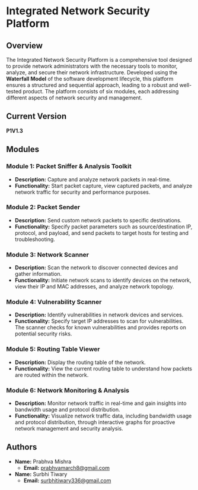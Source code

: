 # Integrated Network Security Platform

## Overview
The Integrated Network Security Platform is a comprehensive tool designed to provide network administrators with the necessary tools to monitor, analyze, and secure their network infrastructure. Developed using the **Waterfall Model** of the software development lifecycle, this platform ensures a structured and sequential approach, leading to a robust and well-tested product. The platform consists of six modules, each addressing different aspects of network security and management.

## Current Version
**P1V1.3**

## Modules
### Module 1: Packet Sniffer & Analysis Toolkit
- **Description:** Capture and analyze network packets in real-time.
- **Functionality:** Start packet capture, view captured packets, and analyze network traffic for security and performance purposes.

### Module 2: Packet Sender
- **Description:** Send custom network packets to specific destinations.
- **Functionality:** Specify packet parameters such as source/destination IP, protocol, and payload, and send packets to target hosts for testing and troubleshooting.

### Module 3: Network Scanner
- **Description:** Scan the network to discover connected devices and gather information.
- **Functionality:** Initiate network scans to identify devices on the network, view their IP and MAC addresses, and analyze network topology.

### Module 4: Vulnerability Scanner
- **Description:** Identify vulnerabilities in network devices and services.
- **Functionality:** Specify target IP addresses to scan for vulnerabilities. The scanner checks for known vulnerabilities and provides reports on potential security risks.

### Module 5: Routing Table Viewer
- **Description:** Display the routing table of the network.
- **Functionality:** View the current routing table to understand how packets are routed within the network.

### Module 6: Network Monitoring & Analysis
- **Description:** Monitor network traffic in real-time and gain insights into bandwidth usage and protocol distribution.
- **Functionality:** Visualize network traffic data, including bandwidth usage and protocol distribution, through interactive graphs for proactive network management and security analysis.

## Authors

- **Name:** Prabhva Mishra
  - **Email:** prabhvamarch8@gmail.com
- **Name:** Surbhi Tiwary
  - **Email:** surbhitiwary336@gmail.com

